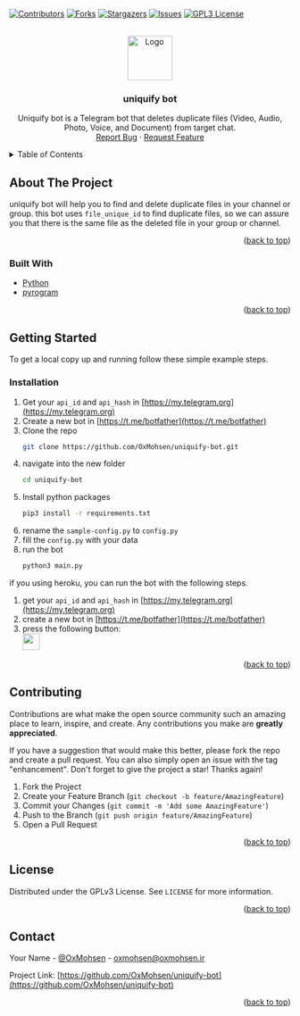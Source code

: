 <div id="top"></div>

[![Contributors][contributors-shield]][contributors-url]
[![Forks][forks-shield]][forks-url]
[![Stargazers][stars-shield]][stars-url]
[![Issues][issues-shield]][issues-url]
[![GPL3 License][license-shield]][license-url]


<br />
<div align="center">
  <a href="https://github.com/OxMohsen/uniquify-bot">
    <img src="https://img.apksum.com/4c/com.duplicate.files.remover.duplicatefinderfiles/1.0/icon.png" alt="Logo" width="80" height="80">
  </a>

<h3 align="center">uniquify bot</h3>

  <p align="center">
    Uniquify bot is a Telegram bot that deletes duplicate files (Video, Audio, Photo, Voice, and Document) from target chat.
    <br />
    <a href="https://github.com/OxMohsen/uniquify-bot/issues">Report Bug</a>
    ·
    <a href="https://github.com/OxMohsen/uniquify-bot/issues">Request Feature</a>
  </p>
</div>

<details>
  <summary>Table of Contents</summary>
  <ol>
    <li>
      <a href="#about-the-project">About The Project</a>
      <ul>
        <li><a href="#built-with">Built With</a></li>
      </ul>
    </li>
    <li>
      <a href="#getting-started">Getting Started</a>
      <ul>
        <li><a href="#installation">Installation</a></li>
      </ul>
    </li>
    <li><a href="#contributing">Contributing</a></li>
    <li><a href="#license">License</a></li>
    <li><a href="#contact">Contact</a></li>
  </ol>
</details>



## About The Project

uniquify bot will help you to find and delete duplicate files in your channel or group.
this bot uses `file_unique_id` to find duplicate files, so we can assure you that there is the same file as the deleted file in your group or channel.

<p align="right">(<a href="#top">back to top</a>)</p>



### Built With

* [Python](https://www.python.org/)
* [pyrogram](https://pyrogram.org/)

<p align="right">(<a href="#top">back to top</a>)</p>


## Getting Started

To get a local copy up and running follow these simple example steps.

### Installation

1. Get your `api_id` and `api_hash` in [https://my.telegram.org](https://my.telegram.org)
2. Create a new bot in [https://t.me/botfather](https://t.me/botfather)
3. Clone the repo
   ```sh
   git clone https://github.com/OxMohsen/uniquify-bot.git
   ```
4. navigate into the new folder
   ```sh
   cd uniquify-bot
   ```
5. Install python packages
   ```sh
   pip3 install -r requirements.txt
   ```
5. rename the `sample-config.py` to `config.py`
6. fill the `config.py` with your data
7. run the bot
   ```sh
   python3 main.py
   ```

if you using heroku, you can run the bot with the following steps.
1. get your `api_id` and `api_hash` in [https://my.telegram.org](https://my.telegram.org)
2. create a new bot in [https://t.me/botfather](https://t.me/botfather)
3. press the following button:
    <br><a href="https://heroku.com/deploy?template=https://github.com/VMTY1/uniquify-bot">
    <img height="30px" src="https://img.shields.io/badge/Deploy%20To%20Heroku-blueviolet?style=for-the-badge&logo=heroku">
    </a>


<p align="right">(<a href="#top">back to top</a>)</p>

## Contributing

Contributions are what make the open source community such an amazing place to learn, inspire, and create. Any contributions you make are **greatly appreciated**.

If you have a suggestion that would make this better, please fork the repo and create a pull request. You can also simply open an issue with the tag "enhancement".
Don't forget to give the project a star! Thanks again!

1. Fork the Project
2. Create your Feature Branch (`git checkout -b feature/AmazingFeature`)
3. Commit your Changes (`git commit -m 'Add some AmazingFeature'`)
4. Push to the Branch (`git push origin feature/AmazingFeature`)
5. Open a Pull Request

<p align="right">(<a href="#top">back to top</a>)</p>


## License

Distributed under the GPLv3 License. See `LICENSE` for more information.

<p align="right">(<a href="#top">back to top</a>)</p>


## Contact

Your Name - [@OxMohsen](https://twitter.com/OxMohsen) - oxmohsen@oxmohsen.ir

Project Link: [https://github.com/OxMohsen/uniquify-bot](https://github.com/OxMohsen/uniquify-bot)

<p align="right">(<a href="#top">back to top</a>)</p>


[contributors-shield]: https://img.shields.io/github/contributors/OxMohsen/uniquify-bot.svg?style=for-the-badge
[contributors-url]: https://github.com/OxMohsen/uniquify-bot/graphs/contributors
[forks-shield]: https://img.shields.io/github/forks/OxMohsen/uniquify-bot.svg?style=for-the-badge
[forks-url]: https://github.com/OxMohsen/uniquify-bot/network/members
[stars-shield]: https://img.shields.io/github/stars/OxMohsen/uniquify-bot.svg?style=for-the-badge
[stars-url]: https://github.com/OxMohsen/uniquify-bot/stargazers
[issues-shield]: https://img.shields.io/github/issues/OxMohsen/uniquify-bot.svg?style=for-the-badge
[issues-url]: https://github.com/OxMohsen/uniquify-bot/issues
[license-shield]: https://img.shields.io/github/license/OxMohsen/uniquify-bot.svg?style=for-the-badge
[license-url]: https://github.com/OxMohsen/uniquify-bot/blob/main/LICENSE
